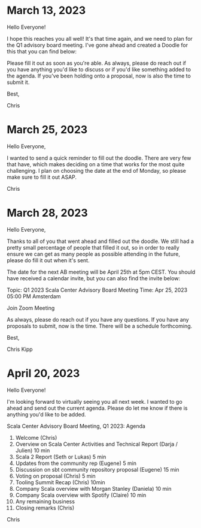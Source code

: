 # March 13, 2023

Hello Everyone!

I hope this reaches you all well! It's that time again, and we need to plan for
the Q1 advisory board meeting. I've gone ahead and created a Doodle for this
that you can find below:

<doodle link>

Please fill it out as soon as you're able. As always, please do reach out if you
have anything you'd like to discuss or if you'd like something added to the
agenda. If you've been holding onto a proposal, now is also the time to submit
it.

Best,

Chris

# March 25, 2023

Hello Everyone,

I wanted to send a quick reminder to fill out the doodle. There are very few
that have, which makes deciding on a time that works for the most quite
challenging. I plan on choosing the date at the end of Monday, so please make
sure to fill it out ASAP.

Chris

# March 28, 2023

Hello Everyone,

Thanks to all of you that went ahead and filled out the doodle. We still had a
pretty small percentage of people that filled it out, so in order to really
ensure we can get as many people as possible attending in the future, please do
fill it out when it's sent.

The date for the next AB meeting will be April 25th at 5pm CEST. You should have
received a calendar invite, but you can also find the invite below:

Topic: Q1 2023 Scala Center Advisory Board Meeting
Time: Apr 25, 2023 05:00 PM Amsterdam

Join Zoom Meeting
<link>

As always, please do reach out if you have any questions. If you have any
proposals to submit, now is the time. There will be a schedule forthcoming.

Best,

Chris Kipp

# April 20, 2023

Hello Everyone!

I'm looking forward to virtually seeing you all next week. I wanted to go ahead
and send out the current agenda. Please do let me know if there is anything
you'd like to be added.

Scala Center Advisory Board Meeting, Q1 2023: Agenda

1. Welcome (Chris)
2. Overview on Scala Center Activities and Technical Report (Darja / Julien) 10 min
3. Scala 2 Report (Seth or Lukas) 5 min
4. Updates from the community rep (Eugene) 5 min
5. Discussion on sbt community repository proposal (Eugene) 15 min
6. Voting on proposal (Chris) 5 min
7. Tooling Summit Recap (Chris) 10min
8. Company Scala overview with Morgan Stanley (Daniela) 10 min
9. Company Scala overview with Spotify (Claire) 10 min
10. Any remaining business
11. Closing remarks (Chris)

Chris
